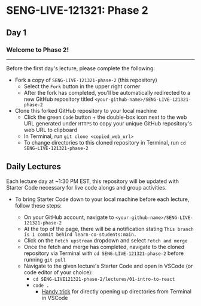# SENG-LIVE-121321: Phase 2
## Day 1

### Welcome to Phase 2!

---

Before the first day's lecture, please complete the following:

- Fork a copy of `SENG-LIVE-121321-phase-2` (this repository) 
    - Select the `Fork` button in the upper right corner
    - After the fork has completed, you'll be automatically redirected to a new GitHub repository titled `<your-github-name>/SENG-LIVE-121321-phase-2`
- Clone this forked GitHub repository to your local machine
    - Click the green `Code` button + the double-box icon next to the web URL generated under `HTTPS` to copy your unique GitHub repository's web URL to clipboard 
    - In Terminal, run `git clone <copied_web_url>`
    - To change directories to this cloned repository in Terminal, run `cd SENG-LIVE-121321-phase-2`

## Daily Lectures
Each lecture day at ~1:30 PM EST, this repository will be updated with Starter Code necessary for live code alongs and group activities.

- To bring Starter Code down to your local machine before each lecture, follow these steps:

    - On your GitHub account, navigate to `<your-github-name>/SENG-LIVE-121321-phase-2`
    - At the top of the page, there will be a notification stating `This branch is 1 commit behind learn-co-students:main.`
    - Click on the `Fetch upstream` dropdown and select `Fetch and merge`
    - Once the fetch and merge has completed, navigate to the cloned repository via Terminal with `cd SENG-LIVE-121321-phase-2` before running `git pull`
    - Navigate to the given lecture's Starter Code and open in VSCode (or code editor of your choice):
        - `cd SENG-LIVE121321-phase-2/lectures/01-intro-to-react` 
        - `code .`
            - [Handy trick](https://code.visualstudio.com/docs/setup/mac#_launching-from-the-command-line) for directly opening up directories from Terminal in VSCode


